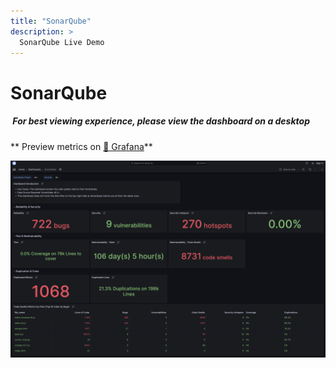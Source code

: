 ```yaml
---
title: "SonarQube"
description: >
  SonarQube Live Demo
---
```


# SonarQube

<div className="info">
  <h5>
    <img
      src="https://user-images.githubusercontent.com/84442212/197146839-c2d116e6-e0b8-40a0-bb29-e51fb4805a81.png"
      alt=""
      width="3%"
    /> For best viewing experience, please view the dashboard on a desktop
  </h5>
</div>

** Preview metrics on [🔗 Grafana](https://grafana-lake.demo.devlake.io/grafana/d/WA0qbuJ4k/sonarqube?orgId=1&from=now-6M&to=now)**

![SonarQube](./SonarQube.png)

<!-- <iframe src="https://grafana-lake.demo.devlake.io/grafana/d/WA0qbuJ4k/sonarqube?orgId=1&from=now-6M&to=now" width="135%" height="1240px"></iframe> -->
